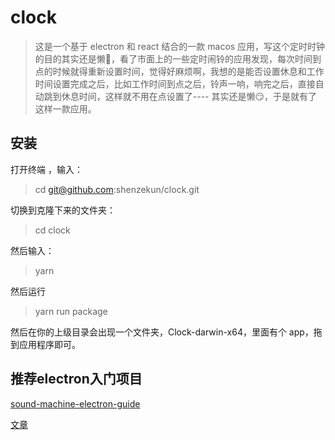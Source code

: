 # clock
> 这是一个基于 electron 和 react 结合的一款 macos 应用，写这个定时时钟的目的其实还是懒🤣，看了市面上的一些定时闹铃的应用发现，每次时间到点的时候就得重新设置时间，觉得好麻烦啊，我想的是能否设置休息和工作时间设置完成之后，比如工作时间到点之后，铃声一响，响完之后，直接自动跳到休息时间，这样就不用在点设置了---- 其实还是懒😏，于是就有了这样一款应用。

## 安装

打开终端 ，输入：

> cd git@github.com:shenzekun/clock.git

切换到克隆下来的文件夹：

> cd clock

然后输入：

> yarn

然后运行

> yarn run package

然后在你的上级目录会出现一个文件夹，Clock-darwin-x64，里面有个 app，拖到应用程序即可。

## 推荐electron入门项目

[sound-machine-electron-guide](https://github.com/bojzi/sound-machine-electron-guide)

[文章](http://get.ftqq.com/7870.get)
